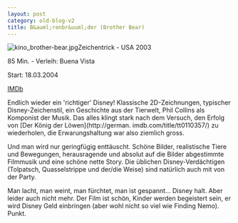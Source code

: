 ```yaml
---
layout: post
category: old-blog-v2
title: B&auml;renbr&uuml;der (Brother Bear)
---
```


![kino_brother-bear.jpg](/images-blog/old-blogs/kino_brother-bear.jpg)Zeichentrick - USA 2003

85 Min. - Verleih: Buena Vista

Start: 18.03.2004

[IMDb](http://german.imdb.com/title/tt0328880/)

Endlich wieder ein 'richtiger' Disney! Klassische 2D-Zeichnungen, typischer Disney-Zeichenstil, ein Geschichte aus der Tierwelt, Phil Collins als Komponist der Musik. Das alles klingt stark nach dem Versuch, den Erfolg von [Der K&ouml;nig der L&ouml;wen](http://german. imdb.com/title/tt0110357/) zu wiederholen, die Erwarungshaltung war also ziemlich gross.

Und man wird nur geringf&uuml;gig entt&auml;uscht. Sch&ouml;ne Bilder, realistische Tiere und Bewegungen, herausragende und absolut auf die Bilder abgestimmte Filmmusik und eine sch&ouml;ne nette Story. Die &uuml;blichen Disney-Verd&auml;chtigen (Tolpatsch, Quasselstrippe und der/die Weise) sind nat&uuml;rlich auch mit von der Party.

Man lacht, man weint, man f&uuml;rchtet, man ist gespannt... Disney halt. Aber leider auch nicht mehr. Der Film ist sch&ouml;n, Kinder werden begeistert sein, er wird Disney Geld einbringen (aber wohl nicht so viel wie Finding Nemo). Punkt.
 